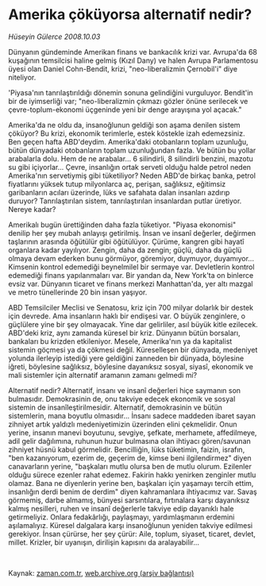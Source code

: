 # Amerika çöküyorsa alternatif nedir?

*Hüseyin Gülerce 2008.10.03*

<tr><td class="metin" colspan="2" style="padding-top: 20px; padding-left: 5px; padding-right: 10px;">Dünyanın gündeminde Amerikan finans ve bankacılık krizi var. Avrupa'da 68 kuşağının temsilcisi haline gelmiş (Kızıl Dany) ve halen Avrupa Parlamentosu üyesi olan Daniel Cohn-Bendit, krizi, "neo-liberalizmin Çernobil'i" diye niteliyor.</td></tr><tr><td class="metin" colspan="2" style="padding-top: 20px; padding-left: 5px; padding-right: 10px;"><p> 'Piyasa'nın tanrılaştırıldığı dönemin sonuna gelindiğini vurguluyor. Bendit'in bir de iyimserliği var; "neo-liberalizmin çıkmazı gözler önüne serilecek ve çevre-toplum-ekonomi üçgeninde yeni bir denge arayışına yol açacak."
<p>Amerika'da ne oldu da, insanoğlunun geldiği son aşama denilen sistem çöküyor? Bu krizi, ekonomik terimlerle, estek köstekle izah edemezsiniz. Ben geçen hafta ABD'deydim. Amerika'daki otobanların toplam uzunluğu, bütün dünyadaki otobanların toplam uzunluğundan fazla. Ve bütün bu yollar arabalarla dolu. Hem de ne arabalar... 6 silindirli, 8 silindirli benzini, mazotu su gibi içiyorlar... Çevre, insanlığın ortak serveti olduğu halde petrol neden Amerika'nın servetiymiş gibi tüketiliyor? Neden ABD'de birkaç banka, petrol fiyatlarını yüksek tutup milyonlarca aç, perişan, sağlıksız, eğitimsiz garibanların acıları üzerinde, lüks ve safahata dalan insanları azdırıp duruyor? Tanrılaştırılan sistem, tanrılaştırılan insanlardan putlar üretiyor. Nereye kadar?
<p>Amerikalı bugün ürettiğinden daha fazla tüketiyor. "Piyasa ekonomisi" denilip her şey mubah anlayışı getirilmiş. İnsan ve insanî değerler, değirmen taşlarının arasında öğütülür gibi öğütülüyor. Çürüme, kangren gibi hayatî organlara kadar yayılıyor. Zengin, daha da zengin; güçlü, daha da güçlü olmaya devam ederken bunu görmüyor, göremiyor, duymuyor, duyamıyor... Kimsenin kontrol edemediği beynelmilel bir sermaye var. Devletlerin kontrol edemediği finans yapılanmaları var. Bir yandan da, New York'ta on binlerce evsiz var. Dünyanın ticaret ve finans merkezi Manhattan'da, yer altı mazgal ve metro tünellerinde 20 bin insan yaşıyor. 
<p>ABD Temsilciler Meclisi ve Senatosu, kriz için 700 milyar dolarlık bir destek için devrede. Ama insanların haklı bir endişesi var. O büyük zenginlere, o güçlülere yine bir şey olmayacak. Yine dar gelirliler, asıl büyük kitle ezilecek. ABD'deki kriz, aynı zamanda küresel bir kriz. Dünyanın bütün borsaları, bankaları bu krizden etkileniyor. Mesele, Amerika'nın ya da kapitalist sistemin göçmesi ya da çökmesi değil. Küreselleşen bir dünyada, medeniyet yolunda ilerleyip istediği yere geldiğini zanneden bir dünyada, böylesine iğreti, böylesine sağlıksız, böylesine dayanıksız sosyal, siyasî, ekonomik ve mali sistemler için alternatif aramanın zamanı gelmedi mi?
<p>Alternatif nedir? Alternatif, insanı ve insanî değerleri hiçe saymanın son bulmasıdır. Demokrasinin de, onu takviye edecek ekonomik ve sosyal sistemin de insanîleştirilmesidir. Alternatif, demokrasinin ve bütün sistemlerin, mana boyutlu olmasıdır... İnsanı sadece maddeden ibaret sayan zihniyet artık yaldızlı medeniyetimizin üzerinden elini çekmelidir. Onun yerine, insanın manevi boyutunu, sevgiye, şefkate, merhamete, affedilmeye, adil gelir dağılımına, ruhunun huzur bulmasına olan ihtiyacı gören/savunan zihniyet hüsnü kabul görmelidir. Bencilliğin, lüks tüketimin, faizin, israfın, "ben kazanıyorum, ezerim de, geçerim de, kimse beni ilgilendirmez" diyen canavarların yerine, "başkaları mutlu olursa ben de mutlu olurum. Ezilenler olduğu sürece ezenler rahat edemez. Fakirin hakkı yenirken zenginler mutlu olamaz. Bana ne diyenlerin yerine ben, başkaları için yaşamayı tercih ettim, insanlığın derdi benim de derdim" diyen kahramanlara ihtiyacımız var. Savaş görmemiş, darbe almamış, bünyesi sarsıntılara, fırtınalara karşı dayanıksız kalmış nesilleri, ruhen ve insanî değerlerle takviye edip dayanıklı hale getirmeliyiz. Onlara fedakârlığı, paylaşmayı, yardımlaşmanın erdemini aşılamalıyız. Küresel dalgalara karşı insanoğlunun yeniden takviye edilmesi gerekiyor. İnsan çürürse, her şey çürür: Aile, toplum, siyaset, ticaret, devlet, millet. Krizler, bir uyanışın, dirilişin kapısını da aralayabilir...
<p><br/></p></p></p></p></p></p></td></tr>

Kaynak: [zaman.com.tr](http://zaman.com.tr/yazar.do?yazino=745034), [web.archive.org (arşiv bağlantısı)](http://web.archive.org/web/20081206003154/http://www.zaman.com.tr:80/yazar.do?yazino=745034)
